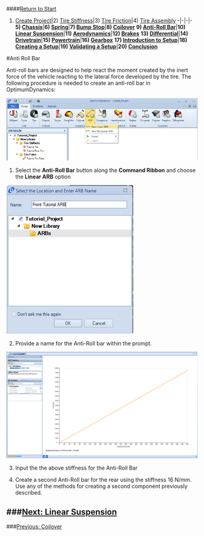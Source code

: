 ####[Return to Start](1_Tutorial_1.md)

1) [Create Project](2_Create_Project.md)|2) [Tire Stiffness](3_Tire_Stiffness.md)|3) [Tire Friction](4_Tire_Friction.md)|4) [Tire Assembly](5_TireAssy.md)
-|-|-|-
__5) [Chassis](6_Chassis.md)__|__6) [Spring](7_Spring.md)__|__7) [Bump Stop](8_BumpStop.md)__|__8) [Coilover](9_Coilover.md)__
__9) [Anti-Roll Bar](10_ARB.md)__|__10) [Linear Suspension](11_LinearSus.md)__|__11) [Aerodynamics](12_Aero.md)__|__12) [Brakes](13_Brakes.md)__
__13) [Differential](14_Diff.md)__|__14) [Drivetrain](15_DT.md)__|__15) [Powertrain](16_Powertrain.md)__|__16) [Gearbox](17_Gearbox.md)__
__17) [Introduction to Setup](18_Setupintro.md)__|__18) [Creating a Setup](19_Setup.md)__|__19) [Validating a Setup](20_ValidateSetup.md)__|__20) [Conclusion](21_Conclusion.md)__

#Anti Roll Bar

Anti-roll bars are designed to help react the moment created by the inert force of the vehicle reacting to the lateral force developed by the tire.  The following procedure is needed to create an anti-roll bar in OptimumDynamics:

![ARB Add](../img/new_ARB.png)

1) Select the __Anti-Roll Bar__ button along the __Command Ribbon__ and choose the __Linear ARB__ option

![ARB Name](../img/ARB_name.png)

2) Provide a name for the Anti-Roll bar within the prompt.

![Input Param](../img/ARB_input.png)

3) Input the the above stiffness for the Anti-Roll Bar

4) Create a second Anti-Roll bar for the rear using the stiffness 16 N/mm.  Use any of the methods for creating a second component previously described.

###[Next: Linear Suspension](11_LinearSus.md)
--------------------------------------------------------
###[Previous: Coilover](9_Coilover.md)